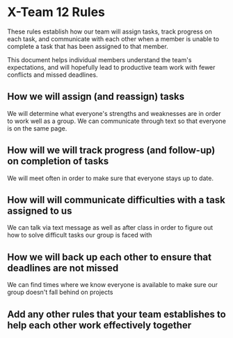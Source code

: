 # X-Team 12 Rules

These rules establish how our team will assign tasks,
track progress on each task, and communicate with each other 
when a member is unable to complete a task that has been assigned to that member.

This document helps individual members understand the team's expectations,
and will hopefully lead to productive team work with fewer conflicts
and missed deadlines.

## How we will assign (and reassign) tasks
We will determine what everyone's strengths and weaknesses are in order to work well as a group. We can communicate through text so that everyone is on the same page. 


## How will we will track progress (and follow-up) on completion of tasks
We will meet often in order to make sure that everyone stays up to date. 


## How will will communicate difficulties with a task assigned to us
We can talk via text message as well as after class in order to figure out how to solve difficult tasks our group is faced with


## How we will back up each other to ensure that deadlines are not missed
We can find times where we know everyone is available to make sure our group doesn't fall behind on projects


## Add any other rules that your team establishes to help each other work effectively together



